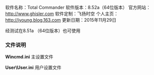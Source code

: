 软件名称：Total Commander
软件版本：8.52a（64位版本）
官方网站：http://www.ghisler.com
软件定制：飞扬时空
个人主页：http://iyoung.blog.163.com
更新日期：2015年11月29日



经测试在8.51a （64位版本）也可使用

### 文件说明

**Wincmd.ini**  主设置文件

**User\User.ini**   用户设置文件
